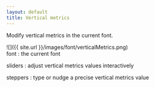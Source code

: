 ```yaml
---
layout: default
title: Vertical metrics
---
```


Modify vertical metrics in the current font.

<div class='row'>

<div class='col' markdown='1'>
![]({{ site.url }}/images/font/verticalMetrics.png)
</div>

<div class='col' markdown='1'>
font
: the current font

sliders
: adjust vertical metrics values interactively

steppers
: type or nudge a precise vertical metrics value

</div>

</div>
